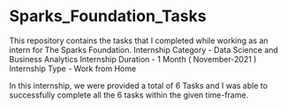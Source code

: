 # Sparks_Foundation_Tasks
This repository contains the tasks that I completed while working as an intern for The Sparks Foundation. 
Internship Category - Data Science and Business Analytics
Internship Duration - 1 Month ( November-2021 ) 
Internship Type - Work from Home

In this internship, we were provided a total of 6 Tasks and I was able to successfully complete all the 6 tasks within the given time-frame.




